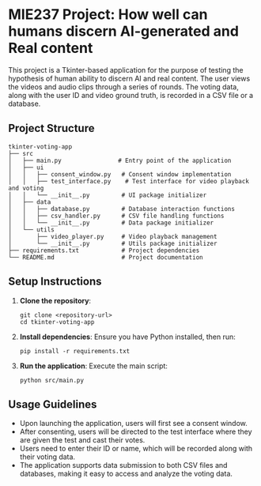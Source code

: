 # MIE237 Project: How well can humans discern AI-generated and Real content

This project is a Tkinter-based application for the purpose of testing the hypothesis of human ability to discern AI and real content. The user views the videos and audio clips through a series of rounds. The voting data, along with the user ID and video ground truth, is recorded in a CSV file or a database. 

## Project Structure

```
tkinter-voting-app
├── src
│   ├── main.py                # Entry point of the application
│   ├── ui
│   │   ├── consent_window.py   # Consent window implementation
│   │   ├── test_interface.py    # Test interface for video playback and voting
│   │   └── __init__.py         # UI package initializer
│   ├── data
│   │   ├── database.py         # Database interaction functions
│   │   ├── csv_handler.py      # CSV file handling functions
│   │   └── __init__.py         # Data package initializer
│   └── utils
│       ├── video_player.py     # Video playback management
│       └── __init__.py         # Utils package initializer
├── requirements.txt            # Project dependencies
└── README.md                   # Project documentation
```

## Setup Instructions

1. **Clone the repository**:
   ```
   git clone <repository-url>
   cd tkinter-voting-app
   ```

2. **Install dependencies**:
   Ensure you have Python installed, then run:
   ```
   pip install -r requirements.txt
   ```

3. **Run the application**:
   Execute the main script:
   ```
   python src/main.py
   ```

## Usage Guidelines

- Upon launching the application, users will first see a consent window.
- After consenting, users will be directed to the test interface where they are given the test and cast their votes.
- Users need to enter their ID or name, which will be recorded along with their voting data.
- The application supports data submission to both CSV files and databases, making it easy to access and analyze the voting data.
